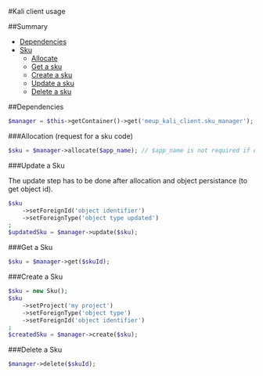 #Kali client usage

##Summary

 * [Dependencies](#dependencies)
 * [Sku](#sku)
    * [Allocate](#allocation-request-for-a-sku-code)
    * [Get a sku](#get-a-sku)
    * [Create a sku](#create-a-sku)
    * [Update a sku](#update-a-sku)
    * [Delete a sku](#delete-a-sku)
 
##Dependencies 

```php
$manager = $this->getContainer()->get('meup_kali_client.sku_manager');
```

###Allocation (request for a sku code)

```php
$sku = $manager->allocate($app_name); // $app_name is not required if defined in manager constructor
```

###Update a Sku

The update step has to be done after allocation and object persistance (to get object id).

```php
$sku
    ->setForeignId('object identifier')
    ->setForeignType('object type updated')
;
$updatedSku = $manager->update($sku);
```

###Get a Sku

```php
$sku = $manager->get($skuId);
```

###Create a Sku

```php
$sku = new Sku();
$sku
    ->setProject('my project')
    ->setForeignType('object type')
    ->setForeignId('object identifier')
;
$createdSku = $manager->create($sku);
```

###Delete a Sku

```php
$manager->delete($skuId);
```
